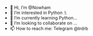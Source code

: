 - 👋 Hi, I’m @Nowham
- 👀 I’m interested in Python :\
- 🌱 I’m currently learning Python...
- 💞️ I’m looking to collaborate on ...
- 📫 How to reach me: Telegram @trdrb

<!---
Nowham/Nowham is a ✨ special ✨ repository because its `README.md` (this file) appears on your GitHub profile.
You can click the Preview link to take a look at your changes.
--->
